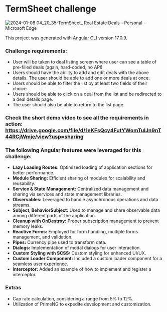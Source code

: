 # TermSheet challenge

![2024-01-08 04_20_35-TermSheet_ Real Estate Deals - Personal - Microsoft​ Edge](https://github.com/romerobrjp/termsheet-challenge/assets/638656/544a6d3d-794d-4f73-a5a9-368fd807558c)

This project was generated with [Angular CLI](https://github.com/angular/angular-cli) version 17.0.9.

### Challenge requirements:
- User will be taken to deal listing screen where user can see a table of pre-filled deals (again, hard-coded, no API)                                              
- Users should have the ability to add and edit deals with the above details. The user should be able to add one or more deals at once.
- Users should be able to filter the list by at least two fields of their choice.
- Users should be able to click on a deal from the list and be redirected to a deal details page.
- The user should also be able to return to the list page.    

### Check the short demo video to see all the requirements in action: https://drive.google.com/file/d/1eKFsQcy4FutYWomTulJn9nT44RCjWmje/view?usp=sharing

### The following Angular features were leveraged for this challenge:
- **Lazy Loading Routes:** Optimized loading of application sections for better performance.
- **Module Sharing:** Efficient sharing of modules for scalability and reusability.
- **Service & State Management:** Centralized data management and sharing via services and state management libraries.
- **Observables:** Leveraged to handle asynchronous operations and data streams.
- **Subject, BehaviorSubject:** Used to manage and share observable data among different parts of the application.
- **Cleanup with OnDestroy:** Proper subscription management to prevent memory leaks.
- **Reactive Forms:** Employed for form handling, multiple forms management, and validation.
- **Pipes:** Currency pipe used to transform data.
- **Dialogs:** Implementation of modal dialogs for user interaction.
- **Custom Styling with SCSS:** Custom styling for enhanced UI/UX.
- **Custom Loader Component:** Included a custom loader component for a seamless user experience.
- **Interceptor:** Added an example of how to implement and register a interceptor.

### Extras
- Cap rate calculation, considering a range from 5% to 12%.
- Utilization of PrimeNG to expedite development and customization.
